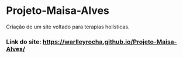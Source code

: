 # Projeto-Maisa-Alves
Criação de um site voltado para terapias holísticas.
### Link do site: https://warlleyrocha.github.io/Projeto-Maisa-Alves/
